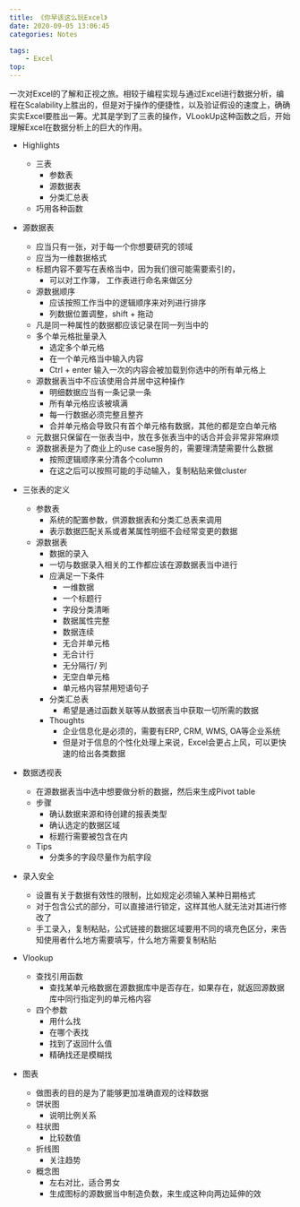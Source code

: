 ```yaml
---
title: 《你早该这么玩Excel》
date: 2020-09-05 13:06:45
categories: Notes

tags:
    - Excel
top:
---
```


一次对Excel的了解和正视之旅。相较于编程实现与通过Excel进行数据分析，编程在Scalability上胜出的，但是对于操作的便捷性，以及验证假设的速度上，确确实实Excel要胜出一筹。尤其是学到了三表的操作，VLookUp这种函数之后，开始理解Excel在数据分析上的巨大的作用。

+ Highlights
    + 三表
        + 参数表
        + 源数据表
        + 分类汇总表
    + 巧用各种函数

+ 源数据表
    + 应当只有一张，对于每一个你想要研究的领域
    + 应当为一维数据格式
    + 标题内容不要写在表格当中，因为我们很可能需要索引的，
        + 可以对工作簿， 工作表进行命名来做区分
    + 源数据顺序
        + 应该按照工作当中的逻辑顺序来对列进行排序
        + 列数据位置调整，shift + 拖动
    + 凡是同一种属性的数据都应该记录在同一列当中的
    + 多个单元格批量录入
        + 选定多个单元格
        + 在一个单元格当中输入内容
        + Ctrl + enter 输入一次的内容会被加载到你选中的所有单元格上
    + 源数据表当中不应该使用合并居中这种操作
        + 明细数据应当有一条记录一条
        + 所有单元格应该被填满
        + 每一行数据必须完整且整齐
        + 合并单元格会导致只有首个单元格有数据，其他的都是空白单元格
    + 元数据只保留在一张表当中，放在多张表当中的话合并会非常非常麻烦
    + 源数据表是为了商业上的use case服务的，需要理清楚需要什么数据
        + 按照逻辑顺序来分清各个column
        + 在这之后可以按照可能的手动输入，复制粘贴来做cluster

+ 三张表的定义
    + 参数表
        + 系统的配置参数，供源数据表和分类汇总表来调用
        + 表示数据匹配关系或者某属性明细不会经常变更的数据
    + 源数据表
        + 数据的录入
        + 一切与数据录入相关的工作都应该在源数据表当中进行
        + 应满足一下条件
            + 一维数据
            + 一个标题行
            + 字段分类清晰
            + 数据属性完整
            + 数据连续
            + 无合并单元格
            + 无合计行
            + 无分隔行/ 列
            + 无空白单元格
            + 单元格内容禁用短语句子
        + 分类汇总表
            + 希望是通过函数关联等从数据表当中获取一切所需的数据
        + Thoughts 
            + 企业信息化是必须的，需要有ERP, CRM, WMS, OA等企业系统
            + 但是对于信息的个性化处理上来说，Excel会更占上风，可以更快速的给出各类数据

+ 数据透视表
    + 在源数据表当中选中想要做分析的数据，然后来生成Pivot table
    + 步骤
        + 确认数据来源和待创建的报表类型
        + 确认选定的数据区域
        + 标题行需要被包含在内
    + Tips
        + 分类多的字段尽量作为航字段

+ 录入安全
    + 设置有关于数据有效性的限制，比如规定必须输入某种日期格式
    + 对于包含公式的部分，可以直接进行锁定，这样其他人就无法对其进行修改了
    + 手工录入，复制粘贴，公式链接的数据区域要用不同的填充色区分，来告知使用者什么地方需要填写，什么地方需要复制粘贴

+ Vlookup
    + 查找引用函数
        + 查找某单元格数据在源数据库中是否存在，如果存在，就返回源数据库中同行指定列的单元格内容
    + 四个参数
        + 用什么找
        + 在哪个表找
        + 找到了返回什么值
        + 精确找还是模糊找
+ 图表
    + 做图表的目的是为了能够更加准确直观的诠释数据
    + 饼状图
        + 说明比例关系
    + 柱状图
        + 比较数值
    + 折线图
        + 关注趋势
    + 概念图
        + 左右对比，适合男女
        + 生成图标的源数据当中制造负数，来生成这种向两边延伸的效
